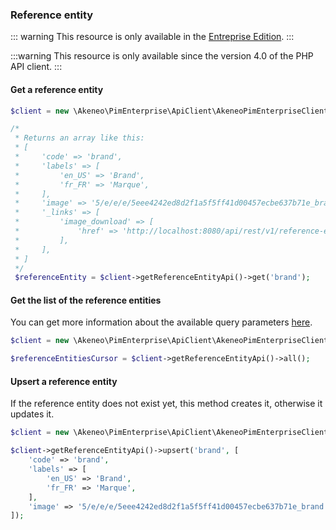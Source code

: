 ### Reference entity

::: warning
This resource is only available in the [Entreprise Edition](https://www.akeneo.com/enterprise-edition/).
:::

:::warning
This resource is only available since the version 4.0 of the PHP API client.
:::

#### Get a reference entity

```php
$client = new \Akeneo\PimEnterprise\ApiClient\AkeneoPimEnterpriseClientBuilder('http://akeneo.com/')->buildAuthenticatedByPassword('client_id', 'secret', 'admin', 'admin');

/*
 * Returns an array like this:
 * [
 *     'code' => 'brand',
 *     'labels' => [
 *         'en_US' => 'Brand',
 *         'fr_FR' => 'Marque',
 *     ],
 *     'image' => '5/e/e/e/5eee4242ed8d2f1a5f5ff41d00457ecbe637b71e_brand.jpg',
 *     '_links' => [
 *         'image_download' => [
 *             'href' => 'http://localhost:8080/api/rest/v1/reference-entities-media-files/5/e/e/e/5eee4242ed8d2f1a5f5ff41d00457ecbe637b71e_brand.jpg',
 *         ],
 *     ],
 * ]
 */
 $referenceEntity = $client->getReferenceEntityApi()->get('brand');
```
 
#### Get the list of the reference entities

You can get more information about the available query parameters [here](/api-reference.html#get_reference_entities).

```php
$client = new \Akeneo\PimEnterprise\ApiClient\AkeneoPimEnterpriseClientBuilder('http://akeneo.com/')->buildAuthenticatedByPassword('client_id', 'secret', 'admin', 'admin');

$referenceEntitiesCursor = $client->getReferenceEntityApi()->all();
```

#### Upsert a reference entity

If the reference entity does not exist yet, this method creates it, otherwise it updates it.

```php
$client = new \Akeneo\PimEnterprise\ApiClient\AkeneoPimEnterpriseClientBuilder('http://akeneo.com/')->buildAuthenticatedByPassword('client_id', 'secret', 'admin', 'admin');

$client->getReferenceEntityApi()->upsert('brand', [
    'code' => 'brand',
    'labels' => [
        'en_US' => 'Brand',
        'fr_FR' => 'Marque',
    ],
    'image' => '5/e/e/e/5eee4242ed8d2f1a5f5ff41d00457ecbe637b71e_brand.jpg'
]);
```
